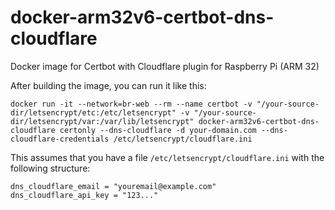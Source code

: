 # docker-arm32v6-certbot-dns-cloudflare
Docker image for Certbot with Cloudflare plugin for Raspberry Pi (ARM 32)

After building the image, you can run it like this:

`docker run -it --network=br-web --rm --name certbot -v "/your-source-dir/letsencrypt/etc:/etc/letsencrypt" -v "/your-source-dir/letsencrypt/var:/var/lib/letsencrypt" docker-arm32v6-certbot-dns-cloudflare certonly --dns-cloudflare -d your-domain.com --dns-cloudflare-credentials /etc/letsencrypt/cloudflare.ini`

This assumes that you have a file `/etc/letsencrypt/cloudflare.ini` with the following structure:

```
dns_cloudflare_email = "youremail@example.com"
dns_cloudflare_api_key = "123..."
```
